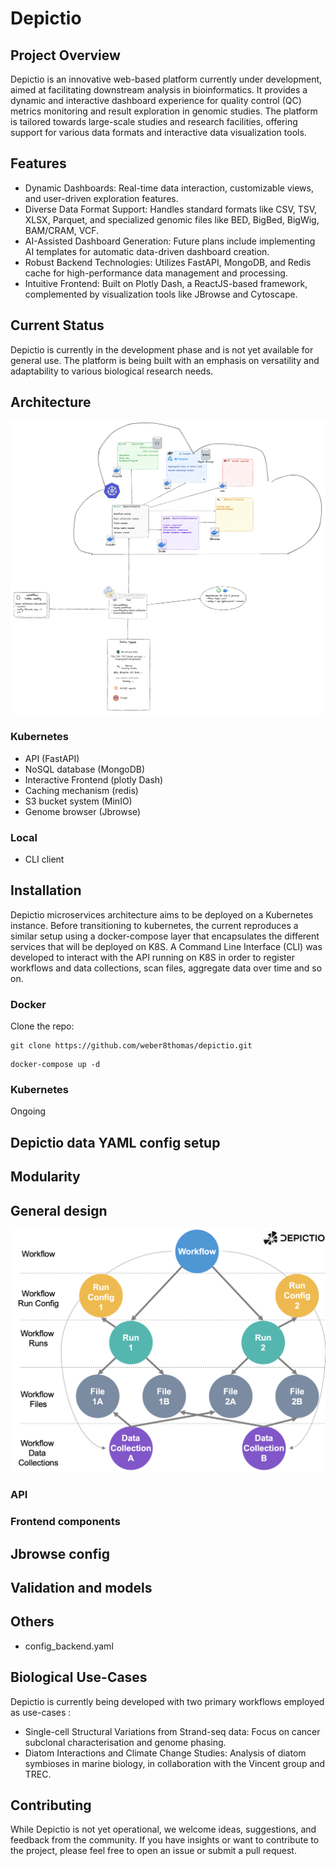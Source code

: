 # Depictio

## Project Overview

Depictio is an innovative web-based platform currently under development, aimed at facilitating downstream analysis in bioinformatics. It provides a dynamic and interactive dashboard experience for quality control (QC) metrics monitoring and result exploration in genomic studies. The platform is tailored towards large-scale studies and research facilities, offering support for various data formats and interactive data visualization tools.

## Features

* Dynamic Dashboards: Real-time data interaction, customizable views, and user-driven exploration features.
* Diverse Data Format Support: Handles standard formats like CSV, TSV, XLSX, Parquet, and specialized genomic files like BED, BigBed, BigWig, BAM/CRAM, VCF.
* AI-Assisted Dashboard Generation: Future plans include implementing AI templates for automatic data-driven dashboard creation.
* Robust Backend Technologies: Utilizes FastAPI, MongoDB, and Redis cache for high-performance data management and processing.
* Intuitive Frontend: Built on Plotly Dash, a ReactJS-based framework, complemented by visualization tools like JBrowse and Cytoscape.

## Current Status

Depictio is currently in the development phase and is not yet available for general use. The platform is being built with an emphasis on versatility and adaptability to various biological research needs.

## Architecture

![Depictio architecture](./docs/images/excalidraw.png "Depictio architecture")

### Kubernetes 

- API (FastAPI)
- NoSQL database (MongoDB)
- Interactive Frontend (plotly Dash)
- Caching mechanism (redis)
- S3 bucket system (MinIO)
- Genome browser (Jbrowse)

### Local

- CLI client

## Installation

Depictio microservices architecture aims to be deployed on a Kubernetes instance. Before transitioning to kubernetes, the current reproduces a similar setup using a docker-compose layer that encapsulates the different services that will be deployed on K8S. A Command Line Interface (CLI) was developed to interact with the API running on K8S in order to register workflows and data collections, scan files, aggregate data over time and so on. 

### Docker


Clone the repo:

```
git clone https://github.com/weber8thomas/depictio.git
```


```
docker-compose up -d
```



### Kubernetes

Ongoing 


## Depictio data YAML config setup


## Modularity

## General design

![alt text](docs/images/schema.png)


### API

### Frontend components

## Jbrowse config 

## Validation and models


## Others


- config_backend.yaml


## Biological Use-Cases

Depictio is currently being developed with two primary workflows employed as use-cases :

* Single-cell Structural Variations from Strand-seq data: Focus on cancer subclonal characterisation and genome phasing.
* Diatom Interactions and Climate Change Studies: Analysis of diatom symbioses in marine biology, in collaboration with the Vincent group and TREC.

## Contributing

While Depictio is not yet operational, we welcome ideas, suggestions, and feedback from the community. If you have insights or want to contribute to the project, please feel free to open an issue or submit a pull request.



